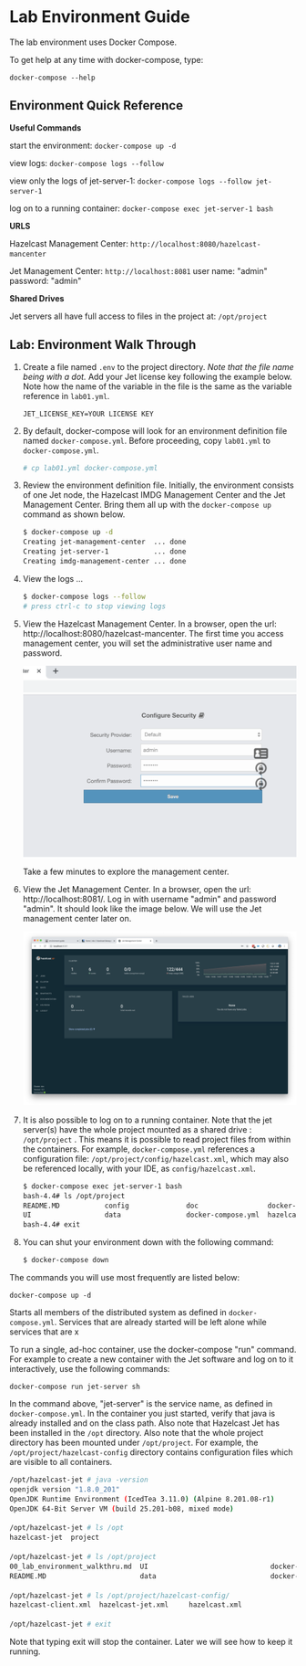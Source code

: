 # Lab Environment Guide

The lab environment uses Docker Compose.

To get help at any time with docker-compose, type:


```
docker-compose --help
```



## Environment Quick Reference

**Useful Commands**

start the environment: `docker-compose up -d`

view logs: `docker-compose logs --follow`

view only the logs of jet-server-1: `docker-compose logs --follow jet-server-1`

log on to a running container:  `docker-compose exec jet-server-1 bash`



**URLS**

Hazelcast Management Center: `http://localhost:8080/hazelcast-mancenter` 

Jet Management Center: `http://localhost:8081`  user name:  "admin" password:  "admin"



**Shared Drives**

Jet servers all have full access to files in the project at: `/opt/project`



## Lab: Environment Walk Through

1. Create a file named `.env` to the project directory.  *Note that the file name being with a dot.*  Add your Jet license key  following the example below.  Note how the name of the variable in the file is the same as the variable reference in `lab01.yml`.

   ```properties
   JET_LICENSE_KEY=YOUR LICENSE KEY
   ```

2. By default, docker-compose will look for an environment definition file named `docker-compose.yml`. Before proceeding, copy `lab01.yml` to `docker-compose.yml`. 

   ```bash
   # cp lab01.yml docker-compose.yml
   ```
   
   
   
3. Review the environment definition file.  Initially, the environment consists of one Jet node, the Hazelcast IMDG Management Center and the Jet Management Center.  Bring them all up with the `docker-compose up` command as shown below.

   ```bash
   $ docker-compose up -d
   Creating jet-management-center  ... done
   Creating jet-server-1           ... done
   Creating imdg-management-center ... done
   
   ```

4. View the logs ...

   ```bash
   $ docker-compose logs --follow
   # press ctrl-c to stop viewing logs
   ```

5. View the Hazelcast Management Center.  In a browser, open the url: http://localhost:8080/hazelcast-mancenter. The first time you access management center, you will set the administrative user name and password. 

   <img src="media/mancenter-login.png" alt="mc_login" style="zoom:50%;" />

   Take a few minutes to explore the management center.

6. View the Jet Management Center.  In a browser, open the url: http://localhost:8081/. Log in with username "admin" and password "admin".  It should look like the image below.  We will use the Jet management center later on.

   ![Jet Management Center](media/jet_mc.png)

7. It is also possible to log on to a running container.  Note that the jet server(s) have the whole project mounted as  a shared drive : `/opt/project` . This means it is possible to read project files from within the containers.  For example, `docker-compose.yml` references a configuration file: `/opt/project/config/hazelcast.xml`, which may also be referenced locally, with your IDE, as `config/hazelcast.xml`.

   ```bash
   $ docker-compose exec jet-server-1 bash
   bash-4.4# ls /opt/project
   README.MD           config              doc                 docker-images       hazelcast-server    pom.xml
   UI                  data                docker-compose.yml  hazelcast-client    mc-home
   bash-4.4# exit
   ```

   

8. You can shut your environment down with the following command:

   ```bash
   $ docker-compose down
   ```

   



The commands you will use most frequently are listed below:

```
docker-compose up -d   
```

Starts all members of the distributed system as defined in `docker-compose.yml`.  Services that are already started will be left alone while services that are x



To run a single, ad-hoc container, use the docker-compose "run" command. For example to create a new container with the Jet software and log on to it interactively, use the following commands:

```
docker-compose run jet-server sh
```

In the command above, "jet-server" is the service name, as defined in `docker-compose.yml`.  In the container you just started, verify that java is already installed and on the class path.  Also note that Hazelcast Jet has been installed in the `/opt` directory. Also note that the whole project directory has been mounted under `/opt/project`.   For example, the `/opt/project/hazelcast-config` directory contains configuration files which are visible to all containers.

```bash
/opt/hazelcast-jet # java -version
openjdk version "1.8.0_201"
OpenJDK Runtime Environment (IcedTea 3.11.0) (Alpine 8.201.08-r1)
OpenJDK 64-Bit Server VM (build 25.201-b08, mixed mode)

/opt/hazelcast-jet # ls /opt
hazelcast-jet  project

/opt/hazelcast-jet # ls /opt/project
00_lab_environment_walkthru.md  UI                              docker-compose.yml              hazelcast-client                hazelcast-server
README.MD                       data                            docker-images                   hazelcast-config                pom.xml

/opt/hazelcast-jet # ls /opt/project/hazelcast-config/
hazelcast-client.xml  hazelcast-jet.xml     hazelcast.xml

/opt/hazelcast-jet # exit
```

Note that typing exit will stop the container.  Later we will see how to keep it running.

